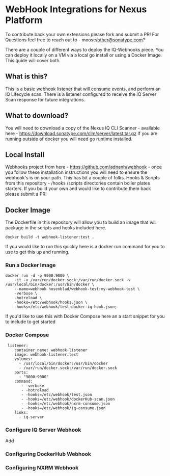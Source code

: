# WebHook Integrations for Nexus Platform

To contribute back your own extensions please fork and submit a PR! For Questions feel free to reach out to - moose/other@sonatype.com?

There are a couple of different ways to deploy the IQ-Webhooks piece.  You can deploy it locally on a VM via a local go install or using a Docker Image.  This guide will cover both.  

## What is this?

This is a basic webhook listener that will consume events, and perform an IQ Lifecycle scan.  There is a listener configured to receive the IQ Server Scan response for future integrations. 

## What to download? 

You will need to download a copy of the Nexus IQ CLI Scanner - available here - https://download.sonatype.com/clm/server/latest.tar.gz
If you are running outside of docker you will need go runtime installed.

## Local Install

Webhooks project from here - https://github.com/adnanh/webhook - once you follow these installation instructions you will need to ensure the webhook's is on your path. This has bit a couple of folks.
Hooks & Scripts from this repository - /hooks /scripts directories contain boiler plates starters.  If you build your own and would like to contribute them back please submit a PR!

## Docker Image

The Dockerfile in this repository will allow you to build an image that will package in the scripts and hooks included here.  
```
docker build -t webhook-listener:test .
```

If you would like to run this quickly here is a docker run command for you to use to get this up and running. 

### Run a Docker Image 
```
docker run -d -p 9000:9000 \
	-it -v /var/run/docker.sock:/var/run/docker.sock -v /usr/local/bin/docker:/usr/bin/docker \
	--name=webhook hosenblad/webhook-test:my-webhook-test \
	-verbose \
	-hotreload \
	-hooks=/etc/webhook/hooks.json \
	-hooks=/etc/webhook/test-docker-iq-hook.json;
```
If you'd like to use this with Docker Compose here an a start snippet for you to include to get started

### Docker Compose
```
 listener:
    container_name: webhook-listener
    image: webhook-listener:test
    volumes:
      - /usr/local/bin/docker:/usr/bin/docker
      - /var/run/docker.sock:/var/run/docker.sock
    ports:
      - "9000:9000"
    command:
       - -verbose 
       - -hotreload
       - -hooks=/etc/webhook/test.json
       - -hooks=/etc/webhook/dockerHub-scan.json
       - -hooks=/etc/webhook/nxrm-consume.json
       - -hooks=/etc/webhook/iq-consume.json
    links:
      - iq-server      
```

### Configure IQ Server Webhook

Add
### Configuring DockerHub Webhook

### Configuring NXRM Webhook

